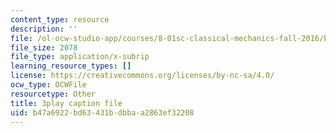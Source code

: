 ```yaml
---
content_type: resource
description: ''
file: /ol-ocw-studio-app/courses/8-01sc-classical-mechanics-fall-2016/b47a6922bd63431bdbbaa2863ef32208_esHLwySu4XU.srt
file_size: 2078
file_type: application/x-subrip
learning_resource_types: []
license: https://creativecommons.org/licenses/by-nc-sa/4.0/
ocw_type: OCWFile
resourcetype: Other
title: 3play caption file
uid: b47a6922-bd63-431b-dbba-a2863ef32208
---
```

